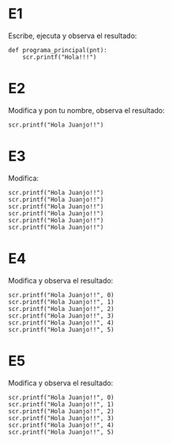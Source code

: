 

# E1

Escribe, ejecuta y observa el resultado:

    def programa_principal(pnt):
        scr.printf("Hola!!!")


# E2

Modifica y pon tu nombre, observa el resultado:

    scr.printf("Hola Juanjo!!")


# E3

Modifica:

    scr.printf("Hola Juanjo!!")
    scr.printf("Hola Juanjo!!")
    scr.printf("Hola Juanjo!!")
    scr.printf("Hola Juanjo!!")
    scr.printf("Hola Juanjo!!")
    scr.printf("Hola Juanjo!!")


# E4

Modifica y observa el resultado:

    scr.printf("Hola Juanjo!!", 0)
    scr.printf("Hola Juanjo!!", 1)
    scr.printf("Hola Juanjo!!", 2)
    scr.printf("Hola Juanjo!!", 3)
    scr.printf("Hola Juanjo!!", 4)
    scr.printf("Hola Juanjo!!", 5)

# E5

Modifica y observa el resultado:

    scr.printf("Hola Juanjo!!", 0)
    scr.printf("Hola Juanjo!!", 1)
    scr.printf("Hola Juanjo!!", 2)
    scr.printf("Hola Juanjo!!", 3)
    scr.printf("Hola Juanjo!!", 4)
    scr.printf("Hola Juanjo!!", 5)
